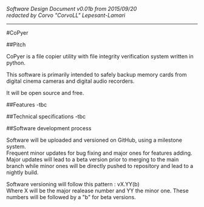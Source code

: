 *Software Design Document v0.01b from 2015/09/20*   
*redacted by Corvo "CorvoLL" Lepesant-Lamari*  

***

#CoPyer

##Pitch  

CoPyer is a file copier utility with file integrity verification system written in python. 

This software is primarily intended to safely backup memory cards from digital cinema cameras and digital audio recorders.

It will be open source and free.


##Features
-tbc

##Technical specifications
-tbc

##Software development process

Software will be uploaded and versioned on GitHub, using a milestone system.   
Frequent minor updates for bug fixing and major ones for features adding. Major updates will lead to a beta version prior to merging to the main branch while minor ones will be directly pushed to repository and lead to a nightly build.  


Software versioning will follow this pattern : vX.YY(b)  
Where X will be the major realease number and YY the minor one. These numbers will be followed by a "b" for beta versions.
